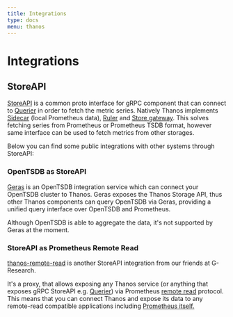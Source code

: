 ```yaml
---
title: Integrations
type: docs
menu: thanos
---
```


# Integrations

## StoreAPI

[StoreAPI](https://github.com/thanos-io/thanos/blob/master/pkg/store/storepb/rpc.proto) is a common proto interface for gRPC component
that can connect to [Querier](components/query.md) in order to fetch the metric series.
Natively Thanos implements [Sidecar](components/sidecar.md) (local Prometheus data),
[Ruler](components/rule.md) and [Store gateway](components/store.md).
This solves fetching series from Prometheus or Prometheus TSDB format, however same interface can be used to fetch
metrics from other storages.

Below you can find some public integrations with other systems through StoreAPI:

### OpenTSDB as StoreAPI

[Geras](https://github.com/G-Research/geras) is an OpenTSDB integration service which can connect your OpenTSDB cluster to Thanos.
Geras exposes the Thanos Storage  API, thus other Thanos components can query OpenTSDB via Geras, providing a unified
query interface over OpenTSDB and Prometheus.

Although OpenTSDB is able to aggregate the data, it's not supported by Geras at the moment.

### StoreAPI as Prometheus Remote Read

[thanos-remote-read](https://github.com/G-Research/thanos-remote-read) is another StoreAPI integration from our friends at G-Research.

It's a proxy, that allows exposing any Thanos service (or anything that exposes gRPC StoreAPI e.g. [Querier](components/query.md)) via Prometheus [remote read](https://github.com/prometheus/prometheus/blob/38d32e06862f6b72700f67043ce574508b5697f0/prompb/remote.proto#L27)
protocol. This means that you can connect Thanos and expose its data to any remote-read compatible applications including [Prometheus itself.](https://prometheus.io/docs/prometheus/latest/configuration/configuration/#remote_read)
